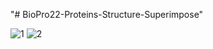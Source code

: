 "# BioPro22-Proteins-Structure-Superimpose" 


![1](https://user-images.githubusercontent.com/48028666/175813559-0f0cd96e-ee83-44e8-aec3-12f6473dce64.JPG)
![2](https://user-images.githubusercontent.com/48028666/175813562-6c879e1d-35d7-4f66-bc43-793bbb467d6f.png)
